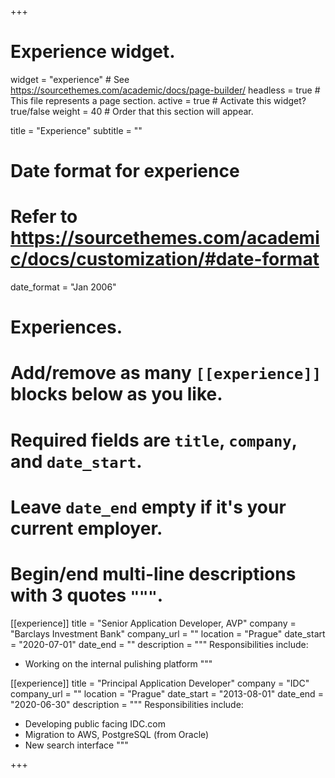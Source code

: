 +++
# Experience widget.
widget = "experience"  # See https://sourcethemes.com/academic/docs/page-builder/
headless = true  # This file represents a page section.
active = true  # Activate this widget? true/false
weight = 40  # Order that this section will appear.

title = "Experience"
subtitle = ""

# Date format for experience
#   Refer to https://sourcethemes.com/academic/docs/customization/#date-format
date_format = "Jan 2006"

# Experiences.
#   Add/remove as many `[[experience]]` blocks below as you like.
#   Required fields are `title`, `company`, and `date_start`.
#   Leave `date_end` empty if it's your current employer.
#   Begin/end multi-line descriptions with 3 quotes `"""`.
[[experience]]
  title = "Senior Application Developer, AVP"
  company = "Barclays Investment Bank"
  company_url = ""
  location = "Prague"
  date_start = "2020-07-01"
  date_end = ""
  description = """
  Responsibilities include:
  
  * Working on the internal pulishing platform
  """
  
[[experience]]
  title = "Principal Application Developer"
  company = "IDC"
  company_url = ""
  location = "Prague"
  date_start = "2013-08-01"
  date_end = "2020-06-30"
  description = """
  Responsibilities include:
  
  * Developing public facing IDC.com
  * Migration to AWS, PostgreSQL (from Oracle)
  * New search interface
  """

+++
